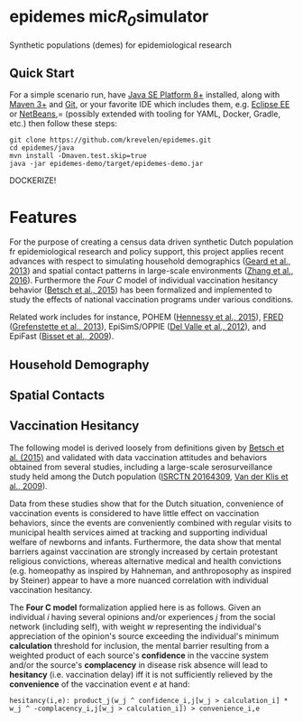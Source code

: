 # epidemes mic<em>R<sub>0</sub></em>simulator
Synthetic populations (demes) for epidemiological research

## Quick Start

For a simple scenario run, have [Java SE Platform 8+](http://www.oracle.com/technetwork/java/javase/downloads/) installed, along with [Maven 3+](https://maven.apache.org/download.cgi) and [Git](https://git-scm.com/download), or your favorite IDE which includes them, e.g. [Eclipse EE](https://www.eclipse.org/downloads/eclipse-packages/) or [NetBeans](https://netbeans.org/downloads/),= (possibly extended with tooling for YAML, Docker, Gradle, etc.) then follow these steps:

```
git clone https://github.com/krevelen/epidemes.git
cd epidemes/java
mvn install -Dmaven.test.skip=true
java -jar epidemes-demo/target/epidemes-demo.jar
```

DOCKERIZE!

# Features

For the purpose of creating a census data driven synthetic Dutch population fr epidemiological research and policy support, this project applies recent advances with respect to simulating household demographics ([Geard et al., 2013](http://dx.doi.org/10.18564/jasss.2098)) and spatial contact patterns in large-scale environments ([Zhang et al., 2016](http://dx.doi.org/10.18564/jasss.3148)). Furthermore the *Four C* model of individual vaccination hesitancy behavior ([Betsch et al., 2015](http://dx.doi.org/10.1177/2372732215600716)) has been formalized and implemented to study the effects of national vaccination programs under various conditions.

Related work includes for instance, POHEM ([Hennessy et al., 2015](http://dx.doi.org/10.1186/s12963-015-0057-x)), [FRED](https://github.com/PublicHealthDynamicsLab/FRED/wiki) ([Grefenstette et al., 2013](http://dx.doi.org/10.1186/1471-2458-13-940)), EpiSimS/OPPIE ([Del Valle et al., 2012](http://dx.doi.org/10.1007/978-1-4614-5474-8_4)), and EpiFast ([Bisset et al., 2009](http://dx.doi.org/10.1145/1542275.1542336)).

## Household Demography

## Spatial Contacts

## Vaccination Hesitancy
The following model is derived loosely from definitions given by [Betsch et al. (2015)](http://dx.doi.org/10.1177/2372732215600716) and validated with data vaccination attitudes and behaviors obtained from several studies, including a large-scale serosurveillance study held among the Dutch population ([ISRCTN 20164309](http://www.trialregister.nl/trialreg/admin/rctview.asp?TC=977), [Van der Klis et al., 2009](https://www.ncbi.nlm.nih.gov/pubmed/19687529)).
 
Data from these studies show that for the Dutch situation, convenience of vaccination events is considered to have little effect on vaccination behaviors, since the events are conveniently combined with regular visits to municipal health services aimed at tracking and supporting individual welfare of newborns and infants. Furthermore, the data show that mental barriers against vaccination are strongly increased by certain protestant religious convictions, whereas alternative medical and health convictions (e.g. homeopathy as inspired by Hahneman, and anthroposophy as inspired by Steiner) appear to have a more nuanced correlation with individual vaccination hesitancy.

The **Four C model** formalization applied here is as follows. Given an individual *i* having several opinions and/or experiences *j* from the social network (including self), with weight *w* representing the individual's appreciation of the opinion's source exceeding the individual's minimum **calculation** threshold for inclusion, the mental barrier resulting from a weighted product of each source's **confidence** in the vaccine system and/or the source's **complacency** in disease risk absence will lead to **hesitancy** (i.e. vaccination delay) iff it is not sufficiently relieved by the **convenience** of the vaccination event *e* at hand:

`hesitancy(i,e): product_j(w_j ^ confidence_i,j[w_j > calculation_i] * w_j ^ -complacency_i,j[w_j > calculation_i]) > convenience_i,e`
